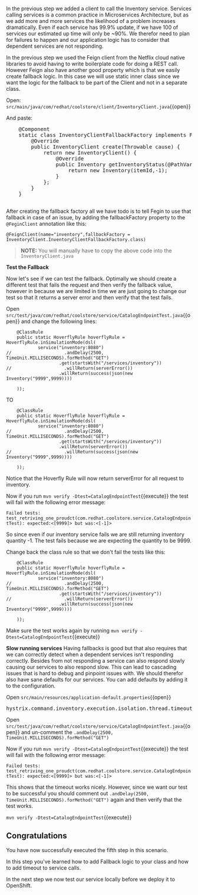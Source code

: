 In the previous step we added a client to call the Inventory service. Services calling services is a common practice in Microservices Architecture, but as we add more and more services the likelihood of a problem increases dramatically. Even if each service has 99.9% update, if we have 100 of services our estimated up time will only be ~90%. We therefor need to plan for failures to happen and our application logic has to consider that dependent services are not responding.

In the previous step we used the Feign client from the Netflix cloud native libraries to avoid having to write
boilerplate code for doing a REST call. However Feign also have another good property which is that we easily create
fallback logic. In this case we will use static inner class since we want the logic for the fallback to be part of the
Client and not in a separate class.

Open: ``src/main/java/com/redhat/coolstore/client/InventoryClient.java``{{open}}

And paste:

<pre class="file" data-filename="src/main/java/com/redhat/coolstore/client/InventoryClient.java"
data-target="insert" data-marker="//TODO: Add Fallback factory here">
    @Component
    static class InventoryClientFallbackFactory implements FallbackFactory&lt;InventoryClient&gt; {
        @Override
        public InventoryClient create(Throwable cause) {
            return new InventoryClient() {
                @Override
                public Inventory getInventoryStatus(@PathVariable("itemId") String itemId) {
                    return new Inventory(itemId,-1);
                }
            };
        }
    }

</pre>

After creating the fallback factory all we have todo is to tell Fegin to use that fallback in case of an issue, by adding the fallbackFactory property to the `@FeginClient` annotation like this:

```
@FeignClient(name="inventory",fallbackFactory = InventoryClient.InventoryClientFallbackFactory.class)
```
>**NOTE:** You will manually have to copy the above code into the `InventoryClient.java`

**Test the Fallback**

Now let's see if we can test the fallback. Optimally we should create a different test that fails the request and then verify the fallback value, however in because we are limited in time we are just going to change our test so that it returns a server error and then verify that the test fails. 

Open ``src/test/java/com/redhat/coolstore/service/CatalogEndpointTest.java``{{open}} and change the following lines:
```
    @ClassRule
    public static HoverflyRule hoverflyRule = HoverflyRule.inSimulationMode(dsl(
            service("inventory:8080")
//                    .andDelay(2500, TimeUnit.MILLISECONDS).forMethod("GET")
                    .get(startsWith("/services/inventory"))
//                    .willReturn(serverError())
                    .willReturn(success(json(new Inventory("9999",9999))))

    ));
```

TO

```
    @ClassRule
    public static HoverflyRule hoverflyRule = HoverflyRule.inSimulationMode(dsl(
            service("inventory:8080")
//                    .andDelay(2500, TimeUnit.MILLISECONDS).forMethod("GET")
                    .get(startsWith("/services/inventory"))
                    .willReturn(serverError())
//                    .willReturn(success(json(new Inventory("9999",9999))))

    ));
```
Notice that the Hoverfly Rule will now return serverError for all request to inventory.


Now if you run ``mvn verify -Dtest=CatalogEndpointTest``{{execute}} the test will fail with the following error message:

`Failed tests:   test_retriving_one_proudct(com.redhat.coolstore.service.CatalogEndpointTest): expected:<[9999]> but was:<[-1]>`

So since even if our inventory service fails we are still returning inventory quantity -1. The test fails because we are expecting the quantity to be 9999.

Change back the class rule so that we don't fail the tests like this:
```
    @ClassRule
    public static HoverflyRule hoverflyRule = HoverflyRule.inSimulationMode(dsl(
            service("inventory:8080")
//                    .andDelay(2500, TimeUnit.MILLISECONDS).forMethod("GET")
                    .get(startsWith("/services/inventory"))
//                    .willReturn(serverError())
                    .willReturn(success(json(new Inventory("9999",9999))))

    ));
```

Make sure the test works again by running ``mvn verify -Dtest=CatalogEndpointTest``{{execute}}

**Slow running services**
Having fallbacks is good but that also requires that we can correctly detect when a dependent services isn't responding correctly. Besides from not responding a service can also respond slowly causing our services to also respond slow. This can lead to cascading issues that is hard to debug and pinpoint issues with. We should therefor also have sane defaults for our services. You can add defaults by adding it to the configuration.

Open ``src/main/resources/application-default.properties``{{open}}

<pre class="file" data-filename="src/main/resources/application-default.properties" data-target="insert" data-marker="#TODO: Set timeout to for inventory to 500ms">
hystrix.command.inventory.execution.isolation.thread.timeoutInMilliseconds=500
</pre>

Open ``src/test/java/com/redhat/coolstore/service/CatalogEndpointTest.java``{{open}} and un-comment the `.andDelay(2500, TimeUnit.MILLISECONDS).forMethod("GET")`

Now if you run ``mvn verify -Dtest=CatalogEndpointTest``{{execute}} the test will fail with the following error message:

`Failed tests:   test_retriving_one_proudct(com.redhat.coolstore.service.CatalogEndpointTest): expected:<[9999]> but was:<[-1]>`

This shows that the timeout works nicely. However, since we want our test to be successful you should comment out `.andDelay(2500, TimeUnit.MILLISECONDS).forMethod("GET")` again and then verify that the test works.

``mvn verify -Dtest=CatalogEndpointTest``{{execute}}

## Congratulations
You have now successfully executed the fifth step in this scenario.

In this step you've learned how to add Fallback logic to your class and how to add timeout to service calls. 

In the next step we now test our service locally before we deploy it to OpenShift.

